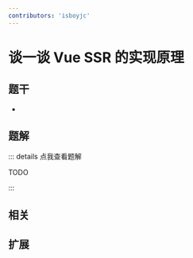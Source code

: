 ```yaml
---
contributors: 'isboyjc'
---
```


# 谈一谈 Vue SSR 的实现原理


## 题干

- 



## 题解

::: details 点我查看题解

  TODO

:::



## 相关



## 扩展

